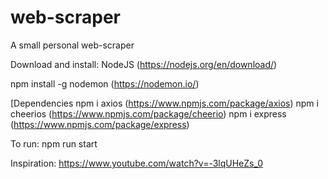 # web-scraper
A small personal web-scraper

Download and install:
NodeJS        (https://nodejs.org/en/download/)

npm install -g nodemon    (https://nodemon.io/)

[Dependencies
npm i axios       (https://www.npmjs.com/package/axios)
npm i cheerios    (https://www.npmjs.com/package/cheerio)
npm i express     (https://www.npmjs.com/package/express)

To run:
npm run start

Inspiration:
https://www.youtube.com/watch?v=-3lqUHeZs_0
